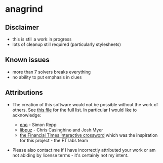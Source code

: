 # anagrind

## Disclaimer
- this is still a work in progress
- lots of cleanup still required (particularly stylesheets)

## Known issues
- more than 7 solvers breaks everything
- no ability to put emphasis in clues

## Attributions
* The creation of this software would not be possible without the work of others. See [this file](licenses/README.md) for the full list. In particular I would like to acknowledge:
    - [eno](https://eno-lang.org/about) - Simon Repp
    - [libpuz](https://github.com/ccasin/hpuz/tree/master/contrib/libpuz) - Chris Casinghino and Josh Myer
    - [the Financial Times interactive crossword](https://labs.ft.com/experiment/2018/03/23/crosswords.html) which was the inspiration for this project - the FT labs team

* Please also contact me if I have incorrectly attributed your work or am not abiding by license terms - it's certainly not my intent.
